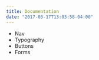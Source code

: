 ```yaml
---
title: Documentation
date: "2017-03-17T13:03:58-04:00"
---
```

- Nav
- Typography
- Buttons
- Forms
